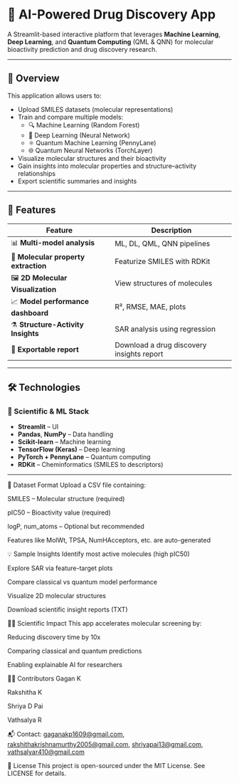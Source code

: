 # 🧬 AI-Powered Drug Discovery App

A Streamlit-based interactive platform that leverages **Machine Learning**, **Deep Learning**, and **Quantum Computing** (QML & QNN) for molecular bioactivity prediction and drug discovery research.

---

## 🚀 Overview

This application allows users to:
- Upload SMILES datasets (molecular representations)
- Train and compare multiple models:
  - 🔍 Machine Learning (Random Forest)
  - 🧠 Deep Learning (Neural Network)
  - ⚛️ Quantum Machine Learning (PennyLane)
  - 🌐 Quantum Neural Networks (TorchLayer)
- Visualize molecular structures and their bioactivity
- Gain insights into molecular properties and structure–activity relationships
- Export scientific summaries and insights

---

## 🧰 Features

| Feature | Description |
|--------|-------------|
| 📊 **Multi-model analysis** | ML, DL, QML, QNN pipelines |
| 🧪 **Molecular property extraction** | Featurize SMILES with RDKit |
| 🖼️ **2D Molecular Visualization** | View structures of molecules |
| 📈 **Model performance dashboard** | R², RMSE, MAE, plots |
| ⚗️ **Structure-Activity Insights** | SAR analysis using regression |
| 📁 **Exportable report** | Download a drug discovery insights report |

---

## 🛠️ Technologies

### 🧪 Scientific & ML Stack
- **Streamlit** – UI
- **Pandas**, **NumPy** – Data handling
- **Scikit-learn** – Machine learning
- **TensorFlow (Keras)** – Deep learning
- **PyTorch + PennyLane** – Quantum computing
- **RDKit** – Cheminformatics (SMILES to descriptors)

---
📁 Dataset Format
Upload a CSV file containing:

SMILES – Molecular structure (required)

pIC50 – Bioactivity value (required)

logP, num_atoms – Optional but recommended

Features like MolWt, TPSA, NumHAcceptors, etc. are auto-generated

💡 Sample Insights
Identify most active molecules (high pIC50)

Explore SAR via feature-target plots

Compare classical vs quantum model performance

Visualize 2D molecular structures

Download scientific insight reports (TXT)

👩‍🔬 Scientific Impact
This app accelerates molecular screening by:

Reducing discovery time by 10x

Comparing classical and quantum predictions

Enabling explainable AI for researchers

👨‍💻 Contributors
Gagan K

Rakshitha K

Shriya D Pai

Vathsalya R

📬 Contact:
gaganakp1609@gmail.com, rakshithakrishnamurthy2005@gmail.com, shriyapai13@gmail.com, vathsalyar410@gmail.com

🪪 License
This project is open-sourced under the MIT License. See LICENSE for details.

